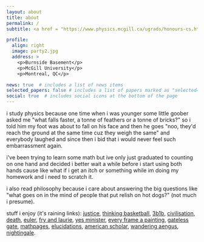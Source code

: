 ```yaml
---
layout: about
title: about
permalink: /
subtitle: <a href = "https://www.physics.mcgill.ca/ugrads/honours-cs.html">Joint Honours Physics and Computer Science @ McGill</a>

profile:
  align: right
  image: party2.jpg
  address: >
    <p>Burnside Basement</p>
    <p>McGill University</p>
    <p>Montreal, QC</p>

news: true  # includes a list of news items
selected_papers: false # includes a list of papers marked as "selected={true}"
social: true  # includes social icons at the bottom of the page
---
```



i study physics because one time when i was younger some little goober asked me "what falls faster, a tonne of feathers or a tonne of bricks?" 	so i told him my foot was about to fall on his face and then he goes "noo, they'd reach the ground at the same time cuz they weigh the same" and everybody laughed and since then i bid that i would never feel such embarrassment again. 

i've been trying to learn some math but ive only just graduated to counting on one hand and decided i better wait a while before i start using both hands cause like what if i get an itch or something while im doing my homework and i need to scratch it. 

i also read philosophy because i care about answering the big questions like "what goes on in the mind of people that put relish on hot dogs?" (not much i presume).

stuff i enjoy (it's raining links): [justice](https://www.youtube.com/playlist?list=PL30C13C91CFFEFEA6), [thinking basketball](https://www.youtube.com/playlist?list=PLtzZl14BrKjTJZdubjNEY5jU0fGOiy51x), [3b1b](https://www.youtube.com/c/3blue1brown), [civilisation](https://www.youtube.com/playlist?list=PL4dFk7XpP5b5R0c_7kCLYdvcdE-nVVaMa), [death](https://www.youtube.com/playlist?list=PLEA18FAF1AD9047B0), [euler](https://projecteuler.net/), [fry and laurie](https://www.youtube.com/playlist?list=PLJ3lOYnThtu31viOaDxy1STo6Fmwg0wtE), [yes minister](https://www.youtube.com/playlist?list=PLZwyeleffqk6vc2CchZUUJlwOX8GNPO5r), [every frame a painting](https://www.youtube.com/channel/UCjFqcJQXGZ6T6sxyFB-5i6A), [gateless gate](https://en.wikisource.org/wiki/The_Gateless_Gate), [mathpages](https://www.mathpages.com/), [elucidations](https://lucian.uchicago.edu/blogs/elucidations/past-episodes/), [american scholar](http://digitalemerson.wsulibs.wsu.edu/exhibits/show/text/the-american-scholar), [wandering aengus](https://www.poetryfoundation.org/poems/55687/the-song-of-wandering-aengus), [nightingale](https://www.poetryfoundation.org/poems/44479/ode-to-a-nightingale).
